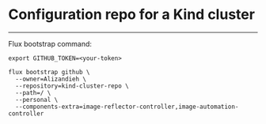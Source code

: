 # Configuration repo for a Kind cluster

---------------------------------------

Flux bootstrap command:

```
export GITHUB_TOKEN=<your-token>

flux bootstrap github \
  --owner=Alizandieh \
  --repository=kind-cluster-repo \
  --path=/ \
  --personal \
  --components-extra=image-reflector-controller,image-automation-controller 

```